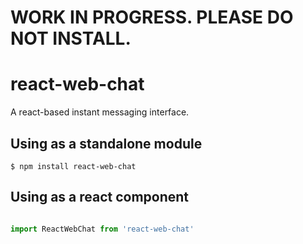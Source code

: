 # WORK IN PROGRESS. PLEASE DO NOT INSTALL.

# react-web-chat
A react-based instant messaging interface. 

## Using as a standalone module

```shell
$ npm install react-web-chat
```

## Using as a react component

```javascript

import ReactWebChat from 'react-web-chat'

```